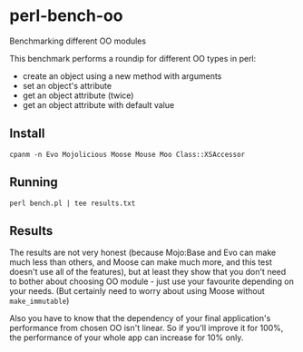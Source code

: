 # perl-bench-oo
Benchmarking different OO modules

This benchmark performs a roundip for different OO types in perl:
- create an object using a new method with arguments
- set an object's attribute
- get an object attribute (twice)
- get an object attribute with default value

## Install

    cpanm -n Evo Mojolicious Moose Mouse Moo Class::XSAccessor

## Running

    perl bench.pl | tee results.txt

## Results
The results are not very honest (because Mojo:Base and Evo can make much less than others, and Moose can make much more, and this test
doesn't use all of the features), but at least they show that you don't need to bother about choosing OO module - just use your favourite depending on your needs. (But certainly need to worry about using Moose without `make_immutable`)

Also you have to know that the dependency of your final application's performance from chosen OO isn't linear. So if you'll improve it for 100%, the performance of your whole app can increase for 10% only.
